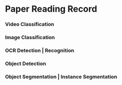 # Paper Reading Record 

### Video Classification



### Image Classification
### OCR Detection | Recognition
### Object Detection 
### Object Segmentation | Instance Segmentation

